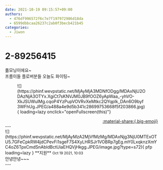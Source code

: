 ```yaml
---
date: 2021-10-19 09:15:57+09:00
authors:
  - 476df996572f6c7e7f197972986d18da
  - 6599dbbcaa26237c2ab0f3becb421b45
categories:
  - Jiwon
---
```


# 2-89256415

<div class="post-container" markdown="1">
<div class="content-container md-sidebar__scrollwrap" markdown="1">

픎모닝이에요~<br>프롬이들 플로버분들 오늘도 화이팅~
<figure markdown="1">
![](https://phinf.wevpstatic.net/MjAyMjA3MDNfODgg/MDAxNjU2ODAzNjA3OTYx.XgiCt7sKNVJM0JB9fOOZ6yApWaa_-yhVO-XkJSUWulMg.cqoP4YzPupVOVRvXeMtkc2QYqpIk_DAn6O9byf3WFhUg.JPEG/a488a4e9d5b341c28699753668f5f203866.jpg){ loading=lazy onclick="openFullscreen(this)"}
</figure>


</div>
</div>

<div style="text-align: right;" markdown="1">
<a href="https://weverse.io/fromis9/fanpost/2-89256415" style="text-align: right;">:material-share:{.big-emoji}</a>
</div>
---

<div class="comments-container md-sidebar__scrollwrap" markdown="1">
<div class="comment" markdown="1">
<div class='id-container' markdown="1">
![](https://phinf.wevpstatic.net/MjAyMzA2MjVfMzMg/MDAxNjg3NjU0MTExOTU5.7GFeCpkRW4jdCPevFi1sgeF7S4XyLHRSJr1VOBRp7gEg.mY0LxqknzXmYC4oZ6TpxCmdSnAbldBctUiaEHQVjHkgg.JPEG/image.jpg?type=s72){ pfp loading=lazy }
**<span class="artist">지원</span>** <small>Oct 19 2021, 10:03</small><br>
</div>
<div class='comment-body' markdown="1">
안녕안녕~~~ 
</div>
</div>
</div>
---
